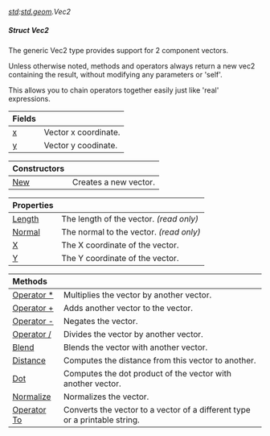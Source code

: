 _[std](../../modules/std/std-module.md):[std.geom](../../modules/std/std-geom.md).Vec2<T>_
##### Struct Vec2<T>
The generic Vec2 type provides support for 2 component vectors.

Unless otherwise noted, methods and operators always return a new vec2 containing the result, without modifying any parameters or 'self'.

This allows you to chain operators together easily just like 'real' expressions.

| Fields | |
|:---|:---|
| [x](std-geom-vec2<t?>-x.md) | Vector x coordinate. |
| [y](std-geom-vec2<t?>-y.md) | Vector y coodinate. |

| Constructors | |
|:---|:---|
| [New](std-geom-vec2<t?>-new.md) | Creates a new vector. |

| Properties | |
|:---|:---|
| [Length](std-geom-vec2<t?>-length.md) | The length of the vector. _(read only)_ |
| [Normal](std-geom-vec2<t?>-normal.md) | The normal to the vector. _(read only)_ |
| [X](std-geom-vec2<t?>-x.md) | The X coordinate of the vector. |
| [Y](std-geom-vec2<t?>-y.md) | The Y coordinate of the vector. |

| Methods | |
|:---|:---|
| [Operator *](std-geom-vec2<t?>-opmul.md) | Multiplies the vector by another vector. |
| [Operator +](std-geom-vec2<t?>-opadd.md) | Adds another vector to the vector. |
| [Operator -](std-geom-vec2<t?>-opsub.md) | Negates the vector. |
| [Operator /](std-geom-vec2<t?>-opdiv.md) | Divides the vector by another vector. |
| [Blend](std-geom-vec2<t?>-blend.md) | Blends the vector with another vector. |
| [Distance](std-geom-vec2<t?>-distance.md) | Computes the distance from this vector to another. |
| [Dot](std-geom-vec2<t?>-dot.md) | Computes the dot product of the vector with another vector. |
| [Normalize](std-geom-vec2<t?>-normalize.md) | Normalizes the vector. |
| [Operator To](std-geom-vec2<t?>-to.md) | Converts the vector to a vector of a different type or a printable string. |
